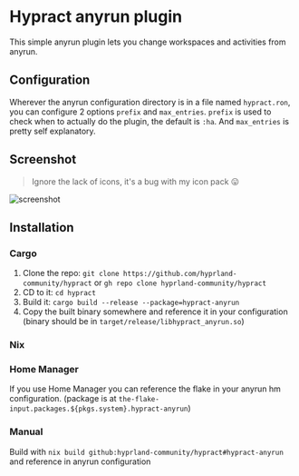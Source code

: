 # Hypract anyrun plugin
This simple anyrun plugin lets you change workspaces and activities from anyrun.

## Configuration
Wherever the anyrun configuration directory is in a file named `hypract.ron`,
you can configure 2 options `prefix` and `max_entries`. `prefix` is used
to check when to actually do the plugin, the default is `:ha`. And `max_entries`
is pretty self explanatory.

## Screenshot
> Ignore the lack of icons, it's a bug with my icon pack 😛

![screenshot](https://i.imgur.com/l2vv7mC.png)

## Installation

### Cargo

1. Clone the repo: `git clone https://github.com/hyprland-community/hypract` or `gh repo clone hyprland-community/hypract`
2. CD to it: `cd hypract`
3. Build it: `cargo build --release --package=hypract-anyrun`
4. Copy the built binary somewhere and reference it in your configuration (binary should be in `target/release/libhypract_anyrun.so`)

### Nix

### Home Manager
If you use Home Manager you can reference the flake in your anyrun hm configuration.
(package is at `the-flake-input.packages.${pkgs.system}.hypract-anyrun`)

### Manual
Build with `nix build github:hyprland-community/hypract#hypract-anyrun` and reference in anyrun configuration
